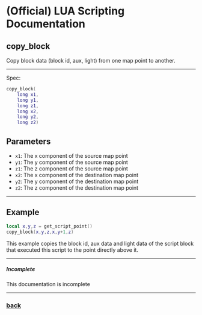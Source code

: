 
# (Official) LUA Scripting Documentation

## copy_block

Copy block data (block id, aux, light) from one map point to another.

___

Spec:

```lua
copy_block(
	long x1,
	long y1,
	long z1,
	long x2,
	long y2,
	long z2)
```

## Parameters

- `x1`: The x component of the source map point
- `y1`: The y component of the source map point
- `z1`: The z component of the source map point
- `x2`: The x component of the destination map point
- `y2`: The y component of the destination map point
- `z2`: The z component of the destination map point

___

## Example

```lua
local x,y,z = get_script_point()
copy_block(x,y,z,x,y+1,z)
```

This example copies the block id, aux data and light data of the script block that executed this script to the point directly above it.

___

##### Incomplete

This documentation is incomplete

___

### [back](../blocks)
